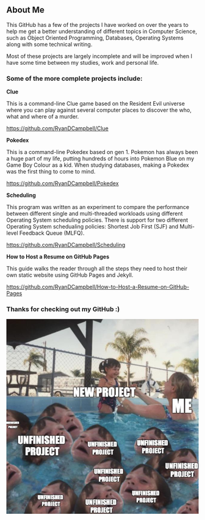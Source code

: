 
## About Me

This GitHub has a few of the projects I have worked on over the years to help me get a better understanding of different topics in Computer Science, such as Object Oriented Programming, Databases, Operating Systems along with some technical writing.

Most of these projects are largely incomplete and will be improved when I have some time between my studies, work and personal life.


### Some of the more complete projects include:

<b> Clue </b> 

This is a command-line Clue game based on the Resident Evil universe where you can play against several computer places to discover the who, what and where of a murder.

https://github.com/RyanDCampbell/Clue

<b> Pokedex </b>

This is a command-line Pokedex based on gen 1. Pokemon has always been a huge part of my life, putting hundreds of hours into Pokemon Blue on my Game Boy Colour as a kid. When studying databases, making a Pokedex was the first thing to come to mind.

https://github.com/RyanDCampbell/Pokedex

<b> Scheduling </b>

This program was written as an experiment to compare the performance between different single and multi-threaded workloads using different Operating System scheduling policies. There is support for two different Operating System schedualing policies: Shortest Job First (SJF) and Multi-level Feedback Queue (MLFQ).

https://github.com/RyanDCampbell/Scheduling

<b> How to Host a Resume on GitHub Pages </b>

This guide walks the reader through all the steps they need to host their own static website using GitHub Pages and Jekyll.

https://github.com/RyanDCampbell/How-to-Host-a-Resume-on-GitHub-Pages


### Thanks for checking out my GitHub :)
![GitHub Meme](https://github.com/RyanDCampbell/RyanDCampbell/blob/cecfd1fd7527e5cbf8ad099963f77407d74c5a77/GitHub%20Meme.jpg)
